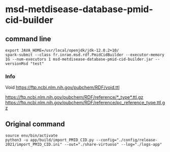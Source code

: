 # msd-metdisease-database-pmid-cid-builder

## command line

```
export JAVA_HOME=/usr/local/openjdk/jdk-12.0.2+10/
spark-submit --class fr.inrae.msd.rdf.PmidCidBuilder --executor-memory 1G --num-executors 1 msd-metdisease-database-pmid-cid-builder.jar --versionMsd "test"
```

### Info

Void
https://ftp.ncbi.nlm.nih.gov/pubchem/RDF/void.ttl


https://ftp.ncbi.nlm.nih.gov/pubchem/RDF/reference/*_type*.ttl.gz
https://ftp.ncbi.nlm.nih.gov/pubchem/RDF/reference/pc_reference_type.ttl.gz

## Original command

``` 
source env/bin/activate
python3 -u app/build/import_PMID_CID.py --config="./config/release-2021/import_PMID_CID.ini" --out="./share-virtuoso" --log="./logs-app"
```
